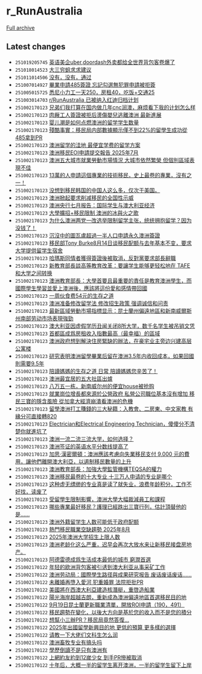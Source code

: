 # r_RunAustralia

[Full archive](archive.md)

## Latest changes

- `251019205745` [英语美企uber,doordash外卖都给全世界背包客卷爆了](../posts/r_RunAustralia/251019140417_1oaqgnh.md)
- `251018014523` [大三穷蛆求求建议](../posts/r_RunAustralia/251017122127_1o8zsrl.md)
- `251011014506` [没有，没有，通过](../posts/r_RunAustralia/251010102713_1o2x75u.md)
- `251007014927` [畢業申請485簽證 忘記勾選無犯罪申請被拒簽](../posts/r_RunAustralia/251006033517_1nz8m2r.md)
- `251005015725` [悉尼小力工一天250，房租40，吃饭+交通25](../posts/r_RunAustralia/251004080410_1nxo5mf.md)
- `251003014703` [r/RunAustralia 已被纳入红迪归档计划](../posts/r_RunAustralia/251002171544_1nw9teo.md)
- `251002170123` [兄弟们我打算在国内做几年cnc润澳，麻烦看下我的计划怎么样](../posts/r_RunAustralia/250810183716_1mmqb1j.md)
- `251002170123` [肉厰工人簽證被拒后燙傷嬰兒逃離澳洲 最新進展](../posts/r_RunAustralia/250818023927_1mta3wg.md)
- `251002170123` [婴儿潮是如何点燃澳洲的留学学生数量](../posts/r_RunAustralia/250731142037_1me2voq.md)
- `251002170123` [殘酷事實：移民局内部數據顯示僅不到22%的留學生成功從485拿到PR](../posts/r_RunAustralia/250809065436_1mlizcj.md)
- `251002170123` [澳洲留学的洼地 最便宜学费的留学方案](../posts/r_RunAustralia/250814061308_1mpsit4.md)
- `251002170123` [澳洲移民EOI申請提交報告 2025年7月](../posts/r_RunAustralia/250810013650_1mm61tv.md)
- `251002170123` [澳洲五大城市就業勞動市場情況 大城市依然繁榮 但個別區域表現不佳](../posts/r_RunAustralia/250817085657_1mslypl.md)
- `251002170123` [13萬的人申請這個專業的技術移民，史上最卷的專業，沒有之一！](../posts/r_RunAustralia/250809231033_1mm32r0.md)
- `251002170123` [没想到移民韩国的中国人这么多，仅次于美国。](../posts/r_RunAustralia/250731221240_1mef5vt.md)
- `251002170123` [澳洲掀起要求削减移民的全国性示威](../posts/r_RunAustralia/250816220748_1ms9d4p.md)
- `251002170123` [澳洲央行七月报告：国际学生与澳大利亚经济](../posts/r_RunAustralia/250731143634_1me3a7d.md)
- `251002170123` [大學擴招+移民限制 澳洲的冰與火之歌](../posts/r_RunAustralia/250808082452_1mkpnq6.md)
- `251002170123` [为什么澳洲两党一改选举限制留学主张，统统拥抱留学？因为没钱了！](../posts/r_RunAustralia/250810222636_1mmw2qp.md)
- `251002170123` [沉沒中的圖瓦盧超過一半人口申請永久澳洲簽證](../posts/r_RunAustralia/250801120237_1meuma1.md)
- `251002170123` [移民部Tony Burke8月14日谈移民配额与去年基本不变，要求大学提供留学生宿舍](../posts/r_RunAustralia/250814064544_1mpt3cn.md)
- `251002170123` [哈瑪斯同情者獲得簽證後被取消，反對黨要求部長辭職](../posts/r_RunAustralia/250809004454_1mlc2qm.md)
- `251002170123` [新教育部長談高等教育改革：要讓学生能够更轻松地在 TAFE 和大学之间转换](../posts/r_RunAustralia/250819073740_1mubvg4.md)
- `251002170123` [澳洲教育部長：大學首要且最重要的責任是教育澳洲學生，而國際學生學習並愛上澳洲後，應該將這份愛和感情帶回國](../posts/r_RunAustralia/250819080020_1muc8dn.md)
- `251002170123` [一周伙食费54元的生存之道](../posts/r_RunAustralia/250815202128_1mr966v.md)
- `251002170123` [澳洲准备修改留学法 修改招生政策 强调诚信和问责](../posts/r_RunAustralia/250813225640_1mpjh02.md)
- `251002170123` [最新區域勞動市場指標显示：昆士蘭州偏遠地區和新南威爾斯州南部劳动市场表現強勁](../posts/r_RunAustralia/250816230836_1msavu2.md)
- `251002170123` [澳大利亚因虚假学历丑闻关闭8所大学，数千名学生被吊销文凭](../posts/r_RunAustralia/250818024815_1mtaada.md)
- `251002170123` [首都區成爲房租收入指數最高（最幸福）的區域](../posts/r_RunAustralia/250801124530_1mevj6h.md)
- `251002170123` [澳洲政府想到解決住房緊缺的辦法，在豪宅业主旁边兴建高层公寓楼](../posts/r_RunAustralia/250809203533_1mlzkiq.md)
- `251002170123` [研究表明澳洲留學畢業后留在澳洲3.5年内收回成本，如果回國則需要9.5年](../posts/r_RunAustralia/250815033839_1mqmgq7.md)
- `251002170123` [陪讀媽媽的生存之道 日常 陪讀媽媽您辛苦了！](../posts/r_RunAustralia/250815120609_1mqvvp3.md)
- `251002170123` [澳洲最宜居的五大社區出爐](../posts/r_RunAustralia/250809061050_1mlia7b.md)
- `251002170123` [八万五一栋，新南威尔州的便宜house被抢购](../posts/r_RunAustralia/250815084111_1mqrygm.md)
- `251002170123` [就業崗位增長都來源於公營政府 私營公司職位基本沒有增加 移民三寶的隱含風險 從加拿大經濟崩潰看澳洲的危機](../posts/r_RunAustralia/250813013400_1morbzr.md)
- `251002170123` [留學澳洲打工賺錢的三大秘籍：入教會、二房東、中文家教 有緣分可直接轉820](../posts/r_RunAustralia/250817084649_1mslt2p.md)
- `251002170123` [Electrician和Electrical Engineering Technician，傻傻分不清楚你就進坑了](../posts/r_RunAustralia/250802015257_1mfejju.md)
- `251002170123` [澳洲一流二流三流大学，如何选择？](../posts/r_RunAustralia/250811142630_1mneg80.md)
- `251002170123` [澳洲签证的英语水平分数线提高了](../posts/r_RunAustralia/250807223456_1mke9w5.md)
- `251002170123` [加思·漢密爾頓：澳洲應該考慮向失業移民支付 9,000 元的費用，讓他們離開澳大利亞，以遏制移民數量的上升](../posts/r_RunAustralia/250819081907_1mucj4t.md)
- `251002170123` [澳洲教育部長：加強大學監管機構TEQSA的權力](../posts/r_RunAustralia/250819074300_1mubygh.md)
- `251002170123` [澳洲移民最卷的十大专业 十三万人申请的专业是哪个](../posts/r_RunAustralia/250810011803_1mm5o9f.md)
- `251002170123` [这种虚无缥缈的专业真是读了就失业，浪费年龄积分，工作不好找，读废了](../posts/r_RunAustralia/250731222335_1meffag.md)
- `251002170123` [受留學生限制影響，澳洲大學大幅裁減員工和課程](../posts/r_RunAustralia/250816233807_1msblj5.md)
- `251002170123` [哪些專業最好移民？護理已經跌出三寶行列，估計頂替他的是……](../posts/r_RunAustralia/250802022427_1mff5ze.md)
- `251002170123` [澳洲外籍留学生人数可能低于政府配额](../posts/r_RunAustralia/250731140723_1me2k0q.md)
- `251002170123` [熱門移民職業空缺趨勢 2025年8月](../posts/r_RunAustralia/250811072848_1mn6jfg.md)
- `251002170123` [2025年澳洲大学招生上限人数](../posts/r_RunAustralia/250810214802_1mmv5nt.md)
- `251002170123` [澳洲老龄化这么严重，迟早会再次大放水来让新移民接盘房地产。](../posts/r_RunAustralia/250801083917_1mer4yq.md)
- `251002170123` [阿德雷德成爲生活成本最低的城市 窮潤首選](../posts/r_RunAustralia/250818222410_1mu0ldl.md)
- `251002170122` [年轻的欧洲背包客被引诱到澳大利亚从事采矿工作](../posts/r_RunAustralia/250826135245_1n0mgnv.md)
- `251002170122` [澳洲劳动局：國際學生路径與成果研究报告 废话废话废话……](../posts/r_RunAustralia/251001132543_1nv85b5.md)
- `251002170122` [未離婚再墮入愛河 犯重婚罪 法院拒批PR](../posts/r_RunAustralia/250924072457_1np5tvj.md)
- `251002170122` [美國將在西澳大利亞建造核潛艇，重啓造船業](../posts/r_RunAustralia/250915011404_1nh8i1q.md)
- `251002170122` [陽光海岸超越吉朗，重新成為澳洲偏遠地區首選移民目的地](../posts/r_RunAustralia/250911032204_1ndybln.md)
- `251002170122` [9月19日昆士蘭更新職業清單，開放ROI申請（190，491）](../posts/r_RunAustralia/250919085616_1nkyf4x.md)
- `251002170122` [移民趨勢在變化，以後大方向是基於您的收入而不是您的積分](../posts/r_RunAustralia/250829071430_1n30op8.md)
- `251002170122` [想幫小三辦PR？移民局竟然答復...](../posts/r_RunAustralia/250901111204_1n5lw54.md)
- `251002170122` [2025年出國留學新興目的地 更低的預算 更多樣的選擇](../posts/r_RunAustralia/250821235856_1mwrdpc.md)
- `251002170122` [请教一下大佬们文科生怎么润](../posts/r_RunAustralia/250904091333_1n858un.md)
- `251002170122` [澳洲畜牧专业有搞头吗](../posts/r_RunAustralia/250822150204_1mx8wp3.md)
- `251002170122` [學歷倒讀不是只有澳洲有](../posts/r_RunAustralia/250830032854_1n3rfmv.md)
- `251002170122` [上網約友約到12嵗少女 到手PR慘被取消](../posts/r_RunAustralia/250921093756_1nmnoms.md)
- `251002170122` [十年后，大概一半的留学生离开澳洲，一半的留学生留下上岸](../posts/r_RunAustralia/251001140501_1nv943g.md)
